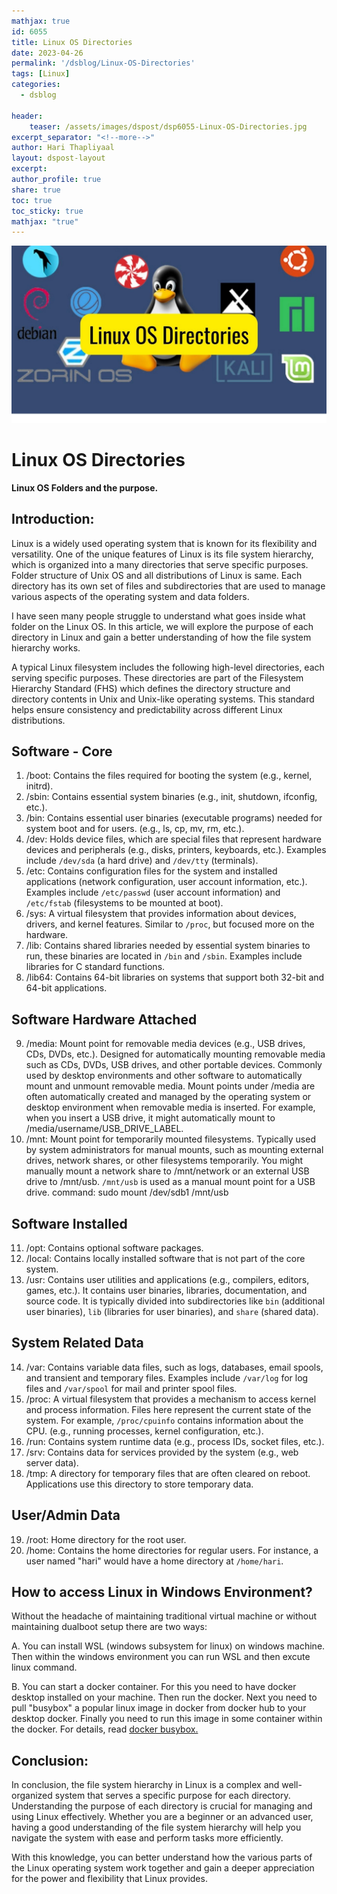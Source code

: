 ```yaml
---    
mathjax: true    
id: 6055    
title: Linux OS Directories     
date: 2023-04-26    
permalink: '/dsblog/Linux-OS-Directories'    
tags: [Linux]     
categories:
  - dsblog     
    
header:    
    teaser: /assets/images/dspost/dsp6055-Linux-OS-Directories.jpg    
excerpt_separator: "<!--more-->"   
author: Hari Thapliyaal   
layout: dspost-layout   
excerpt:   
author_profile: true   
share: true   
toc: true   
toc_sticky: true 
mathjax: "true"    
---    
```

    
![Linux OS Directories](/assets/images/dspost/dsp6055-Linux-OS-Directories.jpg)    
        
# Linux OS Directories    
    
**Linux OS Folders and the purpose.**    
    
## Introduction:    
    
Linux is a widely used operating system that is known for its flexibility and versatility. One of the unique features of Linux is its file system hierarchy, which is organized into a many directories that serve specific purposes. Folder structure of Unix OS and all distributions of Linux is same. Each directory has its own set of files and subdirectories that are used to manage various aspects of the operating system and data folders.    
    
I have seen many people struggle to understand what goes inside what folder on the Linux OS. In this article, we will explore the purpose of each directory in Linux and gain a better understanding of how the file system hierarchy works.    
    

A typical Linux filesystem includes the following high-level directories, each serving specific purposes.
These directories are part of the Filesystem Hierarchy Standard (FHS) which defines the directory structure and directory contents in Unix and Unix-like operating systems. This standard helps ensure consistency and predictability across different Linux distributions.

    
## Software - Core    
1. /boot: Contains the files required for booting the system (e.g., kernel, initrd).    
2. /sbin: Contains essential system binaries (e.g., init, shutdown, ifconfig, etc.).    
3. /bin: Contains essential user binaries (executable programs) needed for system boot and for users. (e.g., ls, cp, mv, rm, etc.).  
4. /dev: Holds device files, which are special files that represent hardware devices and peripherals (e.g., disks, printers, keyboards, etc.). Examples include `/dev/sda` (a hard drive) and `/dev/tty` (terminals).
5. /etc: Contains configuration files for the system and installed applications (network configuration, user account information, etc.). Examples include `/etc/passwd` (user account information) and `/etc/fstab` (filesystems to be mounted at boot). 
6. /sys: A virtual filesystem that provides information about devices, drivers, and kernel features. Similar to `/proc`, but focused more on the hardware.
7. /lib: Contains shared libraries needed by essential system binaries to run, these binaries are located in `/bin` and `/sbin`. Examples include libraries for C standard functions.
8. /lib64: Contains 64-bit libraries on systems that support both 32-bit and 64-bit applications.    
    
## Software Hardware Attached    
9. /media: Mount point for removable media devices (e.g., USB drives, CDs, DVDs, etc.). Designed for automatically mounting removable media such as CDs, DVDs, USB drives, and other portable devices. Commonly used by desktop environments and other software to automatically mount and unmount removable media. Mount points under /media are often automatically created and managed by the operating system or desktop environment when removable media is inserted. For example, when you insert a USB drive, it might automatically mount to /media/username/USB_DRIVE_LABEL.   
10. /mnt: Mount point for temporarily mounted filesystems. Typically used by system administrators for manual mounts, such as mounting external drives, network shares, or other filesystems temporarily. You might manually mount a network share to /mnt/network or an external USB drive to /mnt/usb. `/mnt/usb` is used as a manual mount point for a USB drive. command: sudo mount /dev/sdb1 /mnt/usb

    
## Software Installed    
11. /opt: Contains optional software packages.    
12. /local: Contains locally installed software that is not part of the core system.   
13. /usr: Contains user utilities and applications (e.g., compilers, editors, games, etc.). It contains user binaries, libraries, documentation, and source code. It is typically divided into subdirectories like `bin` (additional user binaries), `lib` (libraries for user binaries), and `share` (shared data).   
    
## System Related Data    
14. /var: Contains variable data files, such as logs, databases, email spools, and transient and temporary files. Examples include `/var/log` for log files and `/var/spool` for mail and printer spool files.  
15. /proc: A virtual filesystem that provides a mechanism to access kernel and process information. Files here represent the current state of the system. For example, `/proc/cpuinfo` contains information about the CPU. (e.g., running processes, kernel configuration, etc.).    
16. /run: Contains system runtime data (e.g., process IDs, socket files, etc.).    
17. /srv: Contains data for services provided by the system (e.g., web server data).    
18. /tmp: A directory for temporary files that are often cleared on reboot. Applications use this directory to store temporary data.    
    
## User/Admin Data     
19. /root: Home directory for the root user.    
20. /home: Contains the home directories for regular users. For instance, a user named "hari" would have a home directory at `/home/hari`.
   

## How to access Linux in Windows Environment?

Without the headache of maintaining traditional virtual machine or without maintaining dualboot setup there are two ways:
 
A. You can install WSL (windows subsystem for linux) on windows machine. Then within the windows environment you can run WSL and then excute linux command. 
   
B. You can start a docker container. For this you need to have docker desktop installed on your machine. Then run the docker. Next you need to pull "busybox" a popular linux image in docker from docker hub to your desktop docker. Finally you need to run this image in some container within the docker. For details, read [docker busybox.](https://hub.docker.com/_/busybox)

## Conclusion:    
    
In conclusion, the file system hierarchy in Linux is a complex and well-organized system that serves a specific purpose for each directory. Understanding the purpose of each directory is crucial for managing and using Linux effectively. Whether you are a beginner or an advanced user, having a good understanding of the file system hierarchy will help you navigate the system with ease and perform tasks more efficiently.    
    
With this knowledge, you can better understand how the various parts of the Linux operating system work together and gain a deeper appreciation for the power and flexibility that Linux provides.    
